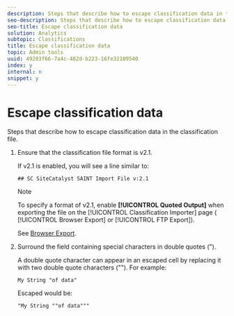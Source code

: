 ```yaml
---
description: Steps that describe how to escape classification data in the classification file.
seo-description: Steps that describe how to escape classification data in the classification file.
seo-title: Escape classification data
solution: Analytics
subtopic: Classifications
title: Escape classification data
topic: Admin tools
uuid: 49203f66-7a4c-482d-b223-16fe32109540
index: y
internal: n
snippet: y
---
```


# Escape classification data

Steps that describe how to escape classification data in the classification file.

1. Ensure that the classification file format is v2.1.

   If v2.1 is enabled, you will see a line similar to:

   ```
   ## SC SiteCatalyst SAINT Import File v:2.1
   ```

   >[!NOTE]
   >
   >To specify a format of v2.1, enable **[!UICONTROL Quoted Output]** when exporting the file on the [!UICONTROL Classification Importer] page ( [!UICONTROL Browser Export] or [!UICONTROL FTP Export]).

   See [Browser Export](browser_export.md#concept_3D930F03840A491D8B37FAAE9C90F5DF). 

1. Surround the field containing special characters in double quotes (").

   A double quote character can appear in an escaped cell by replacing it with two double quote characters (""). For example:

   ```
   My String "of data"
   ```

   Escaped would be:

   ```
   "My String ""of data"""
   ```

